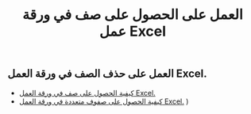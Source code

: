 ﻿---
title: العمل على الحصول على صف في ورقة عمل Excel
second_title: Aspose.Cells Cloud Documen
linktitle: جي
type: docs
url: /ar/rows/get/
keywords: Working with getting row on an Excel worksheet. How to add rows on an Excel worksheet
description: يدعم Cloud REST Aspose.Cells الحصول على الصفوف في ورقة عمل Excel. تدعم مجموعة أدوات تطوير البرامج (SDK) أنواعًا مختلفة من لغات التطوير، بما في ذلك Android وGo وNodeJS وRuby وSwift.
weight: 20
kwords: Excel، Office السحابة، REST API، جدول بيانات، PDF، CSV، Json، Markdown، العمل مع الحصول على صف في ورقة عمل Excel
---
## العمل على حذف الصف في ورقة العمل Excel.

- [كيفية الحصول على صف في ورقة العمل Excel.](/cells/ar/rows/get/row/) 
- [كيفية الحصول على صفوف متعددة في ورقة العمل Excel.](/cells/ar/rows/get/rows/) ) 
